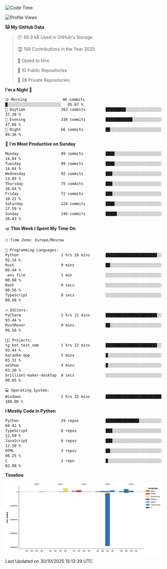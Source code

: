 <!--START_SECTION:waka-->
![Code Time](http://img.shields.io/badge/Code%20Time-837%20hrs%2039%20mins-blue)

![Profile Views](http://img.shields.io/badge/Profile%20Views-0-blue)

**🐱 My GitHub Data** 

> 📦 66.9 kB Used in GitHub's Storage 
 > 
> 🏆 159 Contributions in the Year 2025
 > 
> 💼 Opted to Hire
 > 
> 📜 10 Public Repositories 
 > 
> 🔑 28 Private Repositories 
 > 
**I'm a Night 🦉** 

```text
🌞 Morning                40 commits          █░░░░░░░░░░░░░░░░░░░░░░░░   05.67 % 
🌆 Daytime                263 commits         █████████░░░░░░░░░░░░░░░░   37.30 % 
🌃 Evening                336 commits         ████████████░░░░░░░░░░░░░   47.66 % 
🌙 Night                  66 commits          ██░░░░░░░░░░░░░░░░░░░░░░░   09.36 % 
```
📅 **I'm Most Productive on Sunday** 

```text
Monday                   99 commits          ████░░░░░░░░░░░░░░░░░░░░░   14.04 % 
Tuesday                  99 commits          ████░░░░░░░░░░░░░░░░░░░░░   14.04 % 
Wednesday                92 commits          ███░░░░░░░░░░░░░░░░░░░░░░   13.05 % 
Thursday                 75 commits          ███░░░░░░░░░░░░░░░░░░░░░░   10.64 % 
Friday                   72 commits          ███░░░░░░░░░░░░░░░░░░░░░░   10.21 % 
Saturday                 124 commits         ████░░░░░░░░░░░░░░░░░░░░░   17.59 % 
Sunday                   144 commits         █████░░░░░░░░░░░░░░░░░░░░   20.43 % 
```


📊 **This Week I Spent My Time On** 

```text
🕑︎ Time Zone: Europe/Moscow

💬 Programming Languages: 
Python                   2 hrs 20 mins       ███████████████████████░░   92.14 % 
Rust                     9 mins              ██░░░░░░░░░░░░░░░░░░░░░░░   06.44 % 
.env file                1 min               ░░░░░░░░░░░░░░░░░░░░░░░░░   00.68 % 
Bash                     0 secs              ░░░░░░░░░░░░░░░░░░░░░░░░░   00.56 % 
TypeScript               0 secs              ░░░░░░░░░░░░░░░░░░░░░░░░░   00.08 % 

🔥 Editors: 
PyCharm                  2 hrs 22 mins       ███████████████████████░░   93.44 % 
RustRover                9 mins              ██░░░░░░░░░░░░░░░░░░░░░░░   06.56 % 

🐱‍💻 Projects: 
tg_bot_test_smm          2 hrs 22 mins       ███████████████████████░░   93.44 % 
karaoke-app              5 mins              █░░░░░░░░░░░░░░░░░░░░░░░░   03.31 % 
axShow                   4 mins              █░░░░░░░░░░░░░░░░░░░░░░░░   03.20 % 
brilliant-maker-desktop  0 secs              ░░░░░░░░░░░░░░░░░░░░░░░░░   00.05 % 

💻 Operating System: 
Windows                  2 hrs 32 mins       █████████████████████████   100.00 % 
```

**I Mostly Code in Python** 

```text
Python                   29 repos            ███████████████░░░░░░░░░░   60.42 % 
TypeScript               6 repos             ███░░░░░░░░░░░░░░░░░░░░░░   12.50 % 
JavaScript               6 repos             ███░░░░░░░░░░░░░░░░░░░░░░   12.50 % 
HTML                     3 repos             ██░░░░░░░░░░░░░░░░░░░░░░░   06.25 % 
C                        1 repo              █░░░░░░░░░░░░░░░░░░░░░░░░   02.08 % 
```



**Timeline**

![Lines of Code chart](https://raw.githubusercontent.com/adlemx/adlemx/main/assets/bar_graph.png)


 Last Updated on 30/10/2025 15:12:39 UTC
<!--END_SECTION:waka-->
